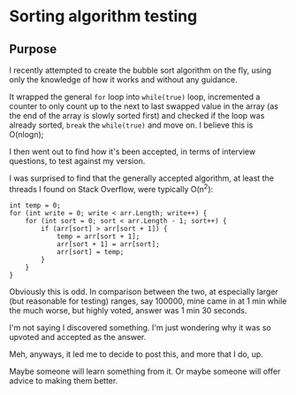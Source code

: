 # Sorting algorithm testing

## Purpose

I recently attempted to create the bubble sort algorithm on the fly, using only the knowledge of how it works and without any guidance.

It wrapped the general `for` loop into `while(true)` loop, incremented a counter to only count up to the next to last swapped value in the array (as the end of the array is slowly sorted first) and checked if the loop was already sorted, `break` the `while(true)` and move on. I believe this is O(nlogn);

I then went out to find how it's been accepted, in terms of interview questions, to test against my version.

I was surprised to find that the generally accepted algorithm, at least the threads I found on Stack Overflow, were typically O(n<sup>2</sup>):

```
int temp = 0;
for (int write = 0; write < arr.Length; write++) {
    for (int sort = 0; sort < arr.Length - 1; sort++) {
        if (arr[sort] > arr[sort + 1]) {
            temp = arr[sort + 1];
            arr[sort + 1] = arr[sort];
            arr[sort] = temp;
        }
    }
}
```
 Obviously this is odd. In comparison between the two, at especially larger (but reasonable for testing) ranges, say 100000, mine came in at 1 min while the much worse, but highly voted, answer was 1 min 30 seconds.

 I'm not saying I discovered something. I'm just wondering why it was so upvoted and accepted as the answer.

 Meh, anyways, it led me to decide to post this, and more that I do, up.

 Maybe someone will learn something from it. Or maybe someone will offer advice to making them better.
